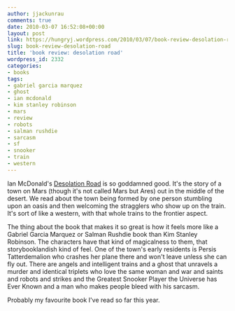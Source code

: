 ```yaml
---
author: jjackunrau
comments: true
date: 2010-03-07 16:52:08+00:00
layout: post
link: https://hungryj.wordpress.com/2010/03/07/book-review-desolation-road/
slug: book-review-desolation-road
title: 'book review: desolation road'
wordpress_id: 2332
categories:
- books
tags:
- gabriel garcia marquez
- ghost
- ian mcdonald
- kim stanley robinson
- mars
- review
- robots
- salman rushdie
- sarcasm
- sf
- snooker
- train
- western
---
```


Ian McDonald's [Desolation Road](http://www.librarything.com/work/67847/book/56640112) is so goddamned good. It's the story of a town on Mars (though it's not called Mars but Ares) out in the middle of the desert. We read about the town being formed by one person stumbling upon an oasis and then welcoming the stragglers who show up on the train. It's sort of like a western, with that whole trains to the frontier aspect.

The thing about the book that makes it so great is how it feels more like a Gabriel Garcia Marquez or Salman Rushdie book than Kim Stanley Robinson. The characters have that kind of magicalness to them, that storybooklandish kind of feel. One of the town's early residents is Persis Tatterdemalion who crashes her plane there and won't leave unless she can fly out. There are angels and intelligent trains and a ghost that unravels a murder and identical triplets who love the same woman and war and saints and robots and strikes and the Greatest Snooker Player the Universe has Ever Known and a man who makes people bleed with his sarcasm.

Probably my favourite book I've read so far this year.
